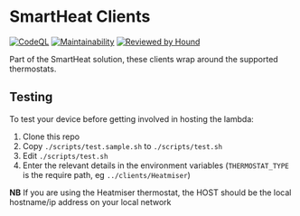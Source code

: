 # SmartHeat Clients

[![CodeQL](https://github.com/matthewturner/smartheat-clients/actions/workflows/github-code-scanning/codeql/badge.svg)](https://github.com/matthewturner/smartheat-clients/actions/workflows/github-code-scanning/codeql) [![Maintainability](https://api.codeclimate.com/v1/badges/f76779b61740f270d00c/maintainability)](https://codeclimate.com/github/matthewturner/smartheat-clients/maintainability) [![Reviewed by Hound](https://img.shields.io/badge/Reviewed_by-Hound-8E64B0.svg)](https://houndci.com)

Part of the SmartHeat solution, these clients wrap around the supported thermostats.

## Testing

To test your device before getting involved in hosting the lambda:

1. Clone this repo
1. Copy `./scripts/test.sample.sh` to `./scripts/test.sh`
1. Edit `./scripts/test.sh`
1. Enter the relevant details in the environment variables (`THERMOSTAT_TYPE` is the require path, eg `../clients/Heatmiser`)

**NB** If you are using the Heatmiser thermostat, the HOST should be the local hostname/ip address on your local network
